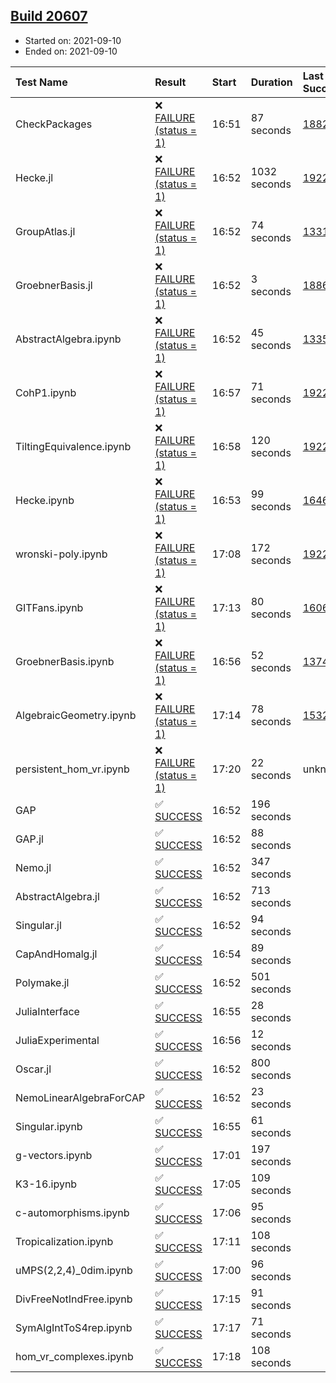 ## [Build 20607](https://oscarci.mathematik.uni-kl.de/job/oscar/20607/)

* Started on: 2021-09-10
* Ended on: 2021-09-10

| Test Name    | Result | Start | Duration | Last Success | First Failure |
|:-------------|:-------|:------|:---------|:-------------|:--------------|
| CheckPackages | ❌ [FAILURE (status = 1)](https://oscarci.mathematik.uni-kl.de/job/oscar/20607/artifact/logs/build-20607/CheckPackages.log) | 16:51 | 87 seconds | [18822](https://oscarci.mathematik.uni-kl.de/job/oscar/18822/) | [18823](https://oscarci.mathematik.uni-kl.de/job/oscar/18823/) |
| Hecke.jl | ❌ [FAILURE (status = 1)](https://oscarci.mathematik.uni-kl.de/job/oscar/20607/artifact/logs/build-20607/Hecke.jl.log) | 16:52 | 1032 seconds | [19222](https://oscarci.mathematik.uni-kl.de/job/oscar/19222/) | [20152](https://oscarci.mathematik.uni-kl.de/job/oscar/20152/) |
| GroupAtlas.jl | ❌ [FAILURE (status = 1)](https://oscarci.mathematik.uni-kl.de/job/oscar/20607/artifact/logs/build-20607/GroupAtlas.jl.log) | 16:52 | 74 seconds | [13311](https://oscarci.mathematik.uni-kl.de/job/oscar/13311/) | [13312](https://oscarci.mathematik.uni-kl.de/job/oscar/13312/) |
| GroebnerBasis.jl | ❌ [FAILURE (status = 1)](https://oscarci.mathematik.uni-kl.de/job/oscar/20607/artifact/logs/build-20607/GroebnerBasis.jl.log) | 16:52 | 3 seconds | [18864](https://oscarci.mathematik.uni-kl.de/job/oscar/18864/) | [18865](https://oscarci.mathematik.uni-kl.de/job/oscar/18865/) |
| AbstractAlgebra.ipynb | ❌ [FAILURE (status = 1)](https://oscarci.mathematik.uni-kl.de/job/oscar/20607/artifact/logs/build-20607/AbstractAlgebra.ipynb.log) | 16:52 | 45 seconds | [13355](https://oscarci.mathematik.uni-kl.de/job/oscar/13355/) | [13356](https://oscarci.mathematik.uni-kl.de/job/oscar/13356/) |
| CohP1.ipynb | ❌ [FAILURE (status = 1)](https://oscarci.mathematik.uni-kl.de/job/oscar/20607/artifact/logs/build-20607/CohP1.ipynb.log) | 16:57 | 71 seconds | [19222](https://oscarci.mathematik.uni-kl.de/job/oscar/19222/) | [20152](https://oscarci.mathematik.uni-kl.de/job/oscar/20152/) |
| TiltingEquivalence.ipynb | ❌ [FAILURE (status = 1)](https://oscarci.mathematik.uni-kl.de/job/oscar/20607/artifact/logs/build-20607/TiltingEquivalence.ipynb.log) | 16:58 | 120 seconds | [19222](https://oscarci.mathematik.uni-kl.de/job/oscar/19222/) | [20152](https://oscarci.mathematik.uni-kl.de/job/oscar/20152/) |
| Hecke.ipynb | ❌ [FAILURE (status = 1)](https://oscarci.mathematik.uni-kl.de/job/oscar/20607/artifact/logs/build-20607/Hecke.ipynb.log) | 16:53 | 99 seconds | [16463](https://oscarci.mathematik.uni-kl.de/job/oscar/16463/) | [16464](https://oscarci.mathematik.uni-kl.de/job/oscar/16464/) |
| wronski-poly.ipynb | ❌ [FAILURE (status = 1)](https://oscarci.mathematik.uni-kl.de/job/oscar/20607/artifact/logs/build-20607/wronski-poly.ipynb.log) | 17:08 | 172 seconds | [19222](https://oscarci.mathematik.uni-kl.de/job/oscar/19222/) | [20152](https://oscarci.mathematik.uni-kl.de/job/oscar/20152/) |
| GITFans.ipynb | ❌ [FAILURE (status = 1)](https://oscarci.mathematik.uni-kl.de/job/oscar/20607/artifact/logs/build-20607/GITFans.ipynb.log) | 17:13 | 80 seconds | [16068](https://oscarci.mathematik.uni-kl.de/job/oscar/16068/) | [16069](https://oscarci.mathematik.uni-kl.de/job/oscar/16069/) |
| GroebnerBasis.ipynb | ❌ [FAILURE (status = 1)](https://oscarci.mathematik.uni-kl.de/job/oscar/20607/artifact/logs/build-20607/GroebnerBasis.ipynb.log) | 16:56 | 52 seconds | [13748](https://oscarci.mathematik.uni-kl.de/job/oscar/13748/) | [13749](https://oscarci.mathematik.uni-kl.de/job/oscar/13749/) |
| AlgebraicGeometry.ipynb | ❌ [FAILURE (status = 1)](https://oscarci.mathematik.uni-kl.de/job/oscar/20607/artifact/logs/build-20607/AlgebraicGeometry.ipynb.log) | 17:14 | 78 seconds | [15322](https://oscarci.mathematik.uni-kl.de/job/oscar/15322/) | [15323](https://oscarci.mathematik.uni-kl.de/job/oscar/15323/) |
| persistent_hom_vr.ipynb | ❌ [FAILURE (status = 1)](https://oscarci.mathematik.uni-kl.de/job/oscar/20607/artifact/logs/build-20607/persistent_hom_vr.ipynb.log) | 17:20 | 22 seconds | unknown | unknown |
| GAP | ✅ [SUCCESS](https://oscarci.mathematik.uni-kl.de/job/oscar/20607/artifact/logs/build-20607/GAP.log) | 16:52 | 196 seconds |  |  |
| GAP.jl | ✅ [SUCCESS](https://oscarci.mathematik.uni-kl.de/job/oscar/20607/artifact/logs/build-20607/GAP.jl.log) | 16:52 | 88 seconds |  |  |
| Nemo.jl | ✅ [SUCCESS](https://oscarci.mathematik.uni-kl.de/job/oscar/20607/artifact/logs/build-20607/Nemo.jl.log) | 16:52 | 347 seconds |  |  |
| AbstractAlgebra.jl | ✅ [SUCCESS](https://oscarci.mathematik.uni-kl.de/job/oscar/20607/artifact/logs/build-20607/AbstractAlgebra.jl.log) | 16:52 | 713 seconds |  |  |
| Singular.jl | ✅ [SUCCESS](https://oscarci.mathematik.uni-kl.de/job/oscar/20607/artifact/logs/build-20607/Singular.jl.log) | 16:52 | 94 seconds |  |  |
| CapAndHomalg.jl | ✅ [SUCCESS](https://oscarci.mathematik.uni-kl.de/job/oscar/20607/artifact/logs/build-20607/CapAndHomalg.jl.log) | 16:54 | 89 seconds |  |  |
| Polymake.jl | ✅ [SUCCESS](https://oscarci.mathematik.uni-kl.de/job/oscar/20607/artifact/logs/build-20607/Polymake.jl.log) | 16:52 | 501 seconds |  |  |
| JuliaInterface | ✅ [SUCCESS](https://oscarci.mathematik.uni-kl.de/job/oscar/20607/artifact/logs/build-20607/JuliaInterface.log) | 16:55 | 28 seconds |  |  |
| JuliaExperimental | ✅ [SUCCESS](https://oscarci.mathematik.uni-kl.de/job/oscar/20607/artifact/logs/build-20607/JuliaExperimental.log) | 16:56 | 12 seconds |  |  |
| Oscar.jl | ✅ [SUCCESS](https://oscarci.mathematik.uni-kl.de/job/oscar/20607/artifact/logs/build-20607/Oscar.jl.log) | 16:52 | 800 seconds |  |  |
| NemoLinearAlgebraForCAP | ✅ [SUCCESS](https://oscarci.mathematik.uni-kl.de/job/oscar/20607/artifact/logs/build-20607/NemoLinearAlgebraForCAP.log) | 16:52 | 23 seconds |  |  |
| Singular.ipynb | ✅ [SUCCESS](https://oscarci.mathematik.uni-kl.de/job/oscar/20607/artifact/logs/build-20607/Singular.ipynb.log) | 16:55 | 61 seconds |  |  |
| g-vectors.ipynb | ✅ [SUCCESS](https://oscarci.mathematik.uni-kl.de/job/oscar/20607/artifact/logs/build-20607/g-vectors.ipynb.log) | 17:01 | 197 seconds |  |  |
| K3-16.ipynb | ✅ [SUCCESS](https://oscarci.mathematik.uni-kl.de/job/oscar/20607/artifact/logs/build-20607/K3-16.ipynb.log) | 17:05 | 109 seconds |  |  |
| c-automorphisms.ipynb | ✅ [SUCCESS](https://oscarci.mathematik.uni-kl.de/job/oscar/20607/artifact/logs/build-20607/c-automorphisms.ipynb.log) | 17:06 | 95 seconds |  |  |
| Tropicalization.ipynb | ✅ [SUCCESS](https://oscarci.mathematik.uni-kl.de/job/oscar/20607/artifact/logs/build-20607/Tropicalization.ipynb.log) | 17:11 | 108 seconds |  |  |
| uMPS(2,2,4)_0dim.ipynb | ✅ [SUCCESS](https://oscarci.mathematik.uni-kl.de/job/oscar/20607/artifact/logs/build-20607/uMPS-2-2-4-_0dim.ipynb.log) | 17:00 | 96 seconds |  |  |
| DivFreeNotIndFree.ipynb | ✅ [SUCCESS](https://oscarci.mathematik.uni-kl.de/job/oscar/20607/artifact/logs/build-20607/DivFreeNotIndFree.ipynb.log) | 17:15 | 91 seconds |  |  |
| SymAlgIntToS4rep.ipynb | ✅ [SUCCESS](https://oscarci.mathematik.uni-kl.de/job/oscar/20607/artifact/logs/build-20607/SymAlgIntToS4rep.ipynb.log) | 17:17 | 71 seconds |  |  |
| hom_vr_complexes.ipynb | ✅ [SUCCESS](https://oscarci.mathematik.uni-kl.de/job/oscar/20607/artifact/logs/build-20607/hom_vr_complexes.ipynb.log) | 17:18 | 108 seconds |  |  |
